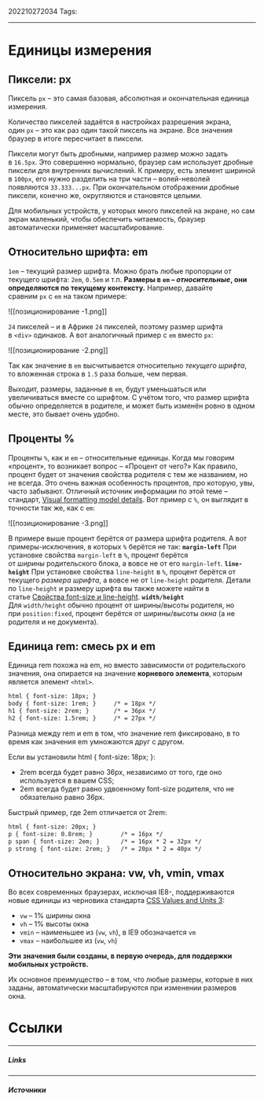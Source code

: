 202210272034
Tags:
___
# Единицы измерения
## Пиксели: px

Пиксель `px` – это самая базовая, абсолютная и окончательная единица измерения.

Количество пикселей задаётся в настройках разрешения экрана, один `px` – это как раз один такой пиксель на экране. Все значения браузер в итоге пересчитает в пиксели.

Пиксели могут быть дробными, например размер можно задать в `16.5px`. Это совершенно нормально, браузер сам использует дробные пиксели для внутренних вычислений. К примеру, есть элемент шириной в `100px`, его нужно разделить на три части – волей-неволей появляются `33.333...px`. При окончательном отображении дробные пиксели, конечно же, округляются и становятся целыми.

Для мобильных устройств, у которых много пикселей на экране, но сам экран маленький, чтобы обеспечить читаемость, браузер автоматически применяет масштабирование.

## Относительно шрифта: em

`1em` – текущий размер шрифта.
Можно брать любые пропорции от текущего шрифта: `2em`, `0.5em` и т.п.
**Размеры в `em` – _относительные_, они определяются по текущему контексту.**
Например, давайте сравним `px` с `em` на таком примере:

![[позиционирование -1.png]]

`24` пикселей – и в Африке `24` пикселей, поэтому размер шрифта в `<div>` одинаков.
А вот аналогичный пример с `em` вместо `px`:

![[позиционирование -2.png]]

Так как значение в `em` высчитывается относительно _текущего шрифта_, то вложенная строка в `1.5` раза больше, чем первая.

Выходит, размеры, заданные в `em`, будут уменьшаться или увеличиваться вместе со шрифтом. С учётом того, что размер шрифта обычно определяется в родителе, и может быть изменён ровно в одном месте, это бывает очень удобно.

## Проценты %
Проценты `%`, как и `em` – относительные единицы.
Когда мы говорим «процент», то возникает вопрос – «Процент от чего?»
Как правило, процент будет от значения свойства родителя с тем же названием, но не всегда.
Это очень важная особенность процентов, про которую, увы, часто забывают.
Отличный источник информации по этой теме – стандарт, [Visual formatting model details](http://www.w3.org/TR/CSS2/visudet.html).
Вот пример с `%`, он выглядит в точности так же, как с `em`:

![[позиционирование -3.png]]

В примере выше процент берётся от размера шрифта родителя.
А вот примеры-исключения, в которых `%` берётся не так:
**`margin-left`**
При установке свойства `margin-left` в `%`, процент берётся от _ширины_ родительского блока, а вовсе не от его `margin-left`.
**`line-height`**
При установке свойства `line-height` в `%`, процент берётся от текущего _размера шрифта_, а вовсе не от `line-height` родителя. Детали по `line-height` и размеру шрифта вы также можете найти в статье [Свойства font-size и line-height](https://learn.javascript.ru/font-size-line-height).
**`width/height`**
Для `width/height` обычно процент от ширины/высоты родителя, но при `position:fixed`, процент берётся от ширины/высоты _окна_ (а не родителя и не документа).

## Единица rem: смесь px и em

Единица rem похожа на em, но вместо зависимости от родительского значения, она опирается на значение **корневого элемента**, которым является элемент `<html>`.

```html
html { font-size: 18px; }
body { font-size: 1rem; }     /* = 18px */
h1 { font-size: 2rem; }       /* = 36px */
h2 { font-size: 1.5rem; }     /* = 27px */
```

Разница между rem и em в том, что значение rem фиксировано, в то время как значения em умножаются друг с другом.

Если вы установили html { font-size: 18px; }:
-   2rem всегда будет равно 36px, независимо от того, где оно используется в вашем CSS;
-   2em всегда будет равно удвоенному font-size родителя, что не обязательно равно 36px.

Быстрый пример, где 2em отличается от 2rem:

```html
html { font-size: 20px; }
p { font-size: 0.8rem; }        /* = 16px */
p span { font-size: 2em; }      /* = 16px * 2 = 32px */
p strong { font-size: 2rem; }   /* = 20px * 2 = 40px */
```

## Относительно экрана: vw, vh, vmin, vmax

Во всех современных браузерах, исключая IE8-, поддерживаются новые единицы из черновика стандарта [CSS Values and Units 3](http://dev.w3.org/csswg/css3-values/):

-   `vw` – 1% ширины окна
-   `vh` – 1% высоты окна
-   `vmin` – наименьшее из (`vw`, `vh`), в IE9 обозначается `vm`
-   `vmax` – наибольшее из (`vw`, `vh`)

**Эти значения были созданы, в первую очередь, для поддержки мобильных устройств.**

Их основное преимущество – в том, что любые размеры, которые в них заданы, автоматически масштабируются при изменении размеров окна.






# Ссылки
___
##### Links


---
##### Источники
